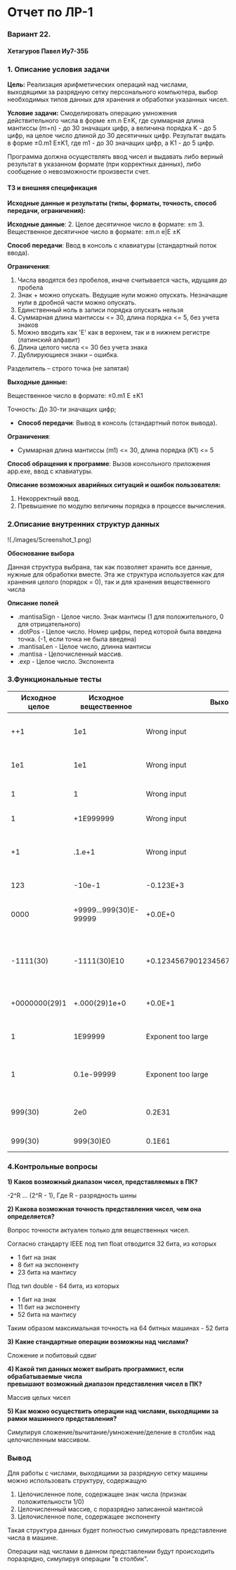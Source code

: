 # Отчет по ЛР-1

### Вариант 22.

#### Хетагуров Павел Иу7-35Б

### 1. Описание условия задачи

**Цель:** Реализация арифметических операций над числами, выходящими за разрядную сетку персонального компьютера, выбор необходимых типов данных для хранения и обработки указанных чисел.

**Условие задачи:** Смоделировать операцию умножения действительного числа в форме ±m.n Е±K, где суммарная длина мантиссы (m+n) - до 30 значащих цифр, а величина порядка K - до 5 цифр, на целое число длиной до 30 десятичных цифр. Результат выдать в форме ±0.m1 Е±K1, где m1 - до 30 значащих цифр, а K1 - до 5 цифр.

Программа должна осуществлять ввод чисел и выдавать либо верный результат в указанном формате (при корректных данных), либо сообщение о невозможности произвести счет.

#### ТЗ и внешняя спецификация

**Исходные данные и результаты (типы, форматы, точность, способ передачи, ограничения):**

**Исходные данные**:
2. Целое десятичное число в формате: ±m
3. Вещественное десятичное число в формате: ±m.n e|Е ±K

**Способ передачи**: Ввод в консоль с клавиатуры (стандартный поток ввода).

**Ограничения**:

1. Числа вводятся без пробелов, иначе считывается часть, идущаяя до пробела
2. Знак + можно опускать. Ведущие нули можно опускать. Незначащие нули в дробной части можно опускать.
3. Единственный ноль в записи порядка опускать нельзя
4. Суммарная длина мантиссы <= 30, длина порядка <= 5, без учета знаков
5. Можно вводить как 'E' как в верхнем, так и в нижнем регистре (латинский алфавит)
6. Длина целого числа <= 30 без учета знака
7. Дублирующиеся знаки – ошибка.

Разделитель – строго точка (не запятая)

**Выходные данные:**

Вещественное число в формате: ±0.m1 Е ±K1

Точность: До 30-ти значащих цифр;

* **Способ передачи**: Вывод в консоль (стандартный поток вывода).

**Ограничения**:

* Суммарная длина мантиссы (m1) <= 30, длина порядка (K1) <= 5

**Способ обращения к программе**: Вызов консольного приложения app.exe, ввод с клавиатуры.

**Описание возможных аварийных ситуаций и ошибок пользователя:**

1. Некорректный ввод.
2. Превышение по модулю величины порядка в процессе вычисления.

### 2.Описание внутренних структур данных

!(./images/Screenshot_1.png)

**Обоснование выбора**

Данная структура выбрана, так как позволяет хранить все данные, нужные для обработки вместе.
Эта же структура используется как для хранения целого (порядок = 0), так и для хранения вещественного числа

**Описание полей**

* .mantisaSign - Целое число. Знак мантисы (1 для положительного, 0 для отрицательного)
* .dotPos - Целое число. Номер цифры, перед которой была введена точка. (-1, если точка не была введена)
* .mantisaLen - Целое число, длинна мантисы
* .mantisa - Целочисленный массив.
* .exp - Целое число. Экспонента

### 3.Функциональные тесты

|  Исходное целое |  Исходное вещественное |  Выходные |  Описание теста |
| --- | --- | --- | --- |
|  ++1 | 1e1 | Wrong input |  Проверка ввода двойного знака |
| 1e1 | 1e1 | Wrong input |  Проверка ввода буквы в целочисленное |
| 1 | 1 | Wrong input |  Проверка ввода целого в вещественное |
| 1 |  +1E999999 | Wrong input |  Некорректная мантиса |
|  +1 |  .1.e+1 | Wrong input |  Проверка ввода некоретного формата вещественного |
| 123 | -10e-1 | -0.123E+3 |  Корректные данные |
| 0000 |  +9999...999(30)E-99999 |  +0.0E+0 |  Умножение нуля на граничное значение |
| -1111(30) | -1111(30)E10 |  +0.123456790123456790123456790123E+69 |  Переполнение в процессе выполнения (округление, потеря точности) |
|  +0000000(29)1 |  +.000(29)1e+0 |  +0.0E+1 |  Во входных незначащие нули |
| 1 | 1E99999 | Exponent too large |  Переполнение порядка в большую сторону |
| 1 | 0.1e-99999 | Exponent too large |  Переполнение порядка в большую сторону |
| 999(30) | 2e0 | 0.2E31 |  Переполнение мантисы в процессе выполнения |
| 999(30) | 999(30)E0 | 0.1E61 |  Граничные значения |

### 4.Контрольные вопросы

**1) Каков возможный диапазон чисел, представляемых в ПК?**

-2^R ... (2^R - 1), Где R - разрядность шины

**2) Какова возможная точность представления чисел, чем она определяется?**

Вопрос точности актуален только для вещественных чисел.

Согласно стандарту IEEE под тип float отводится 32 бита, из которых

* 1 бит на знак
* 8 бит на экспоненту
* 23 бита на мантису

Под тип double - 64 бита, из которых

* 1 бит на знак
* 11 бит на экспоненту
* 52 бита на мантису

Таким образом максимальная точность на 64 битных машинах - 52 бита

**3) Какие стандартные операции возможны над числами?**

Сложение и побитовый сдвиг

**4) Какой тип данных может выбрать программист, если обрабатываемые числа<br> превышают возможный диапазон представления чисел в ПК?**

Массив целых чисел

**5) Как можно осуществить операции над числами, выходящими за рамки машинного представления?**

Симулируя сложение/вычитание/умножение/деление в столбик над целочисленным массивом.

### Вывод

Для работы с числами, выходящими за разрядную сетку машины можно использовать структуру, содержащую

1. Целочисленное поле, содержащее знак числа (признак положительности 1/0)
2. Целочисленный массив, с поразрядно записанной мантисой
3. Целочисленное поле, содержащее экспоненту

Такая структура данных будет полностью симулировать представление числа в машине.<br>

Операции над числами в данном представлении будут происходить поразрядно, симулируя операции "в столбик".
